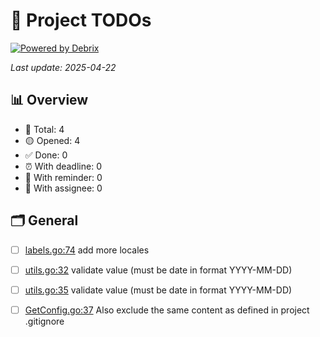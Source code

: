 # 📌 Project TODOs
[![Powered by Debrix](https://img.shields.io/badge/Powered%20by-Debrix-6E40C9?style=flat&logo=task)](https://debrix.dev)

_Last update: 2025-04-22_

## 📊 Overview

- 🔧 Total: 4
- 🟡 Opened: 4
- ✅ Done: 0
- ⏰ With deadline: 0
- 🔔 With reminder: 0
- 👤 With assignee: 0

## 🗂 General

- [ ] [labels.go:74](internal/mdGenerator/labels.go:74) add more locales
- [ ] [utils.go:32](internal/todos/utils.go:32) validate value (must be date in format YYYY-MM-DD)
- [ ] [utils.go:35](internal/todos/utils.go:35) validate value (must be date in format YYYY-MM-DD)
- [ ] [GetConfig.go:37](internal/utils/GetConfig.go:37) Also exclude the same content as defined in project .gitignore

